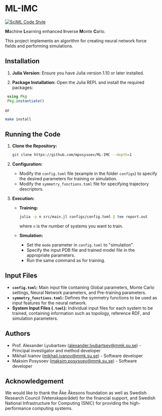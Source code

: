 # ML-IMC

[![SciML Code Style](https://img.shields.io/static/v1?label=code%20style&message=SciML&color=9558b2&labelColor=389826)](https://github.com/SciML/SciMLStyle)

**M**achine **L**earning enhanced **I**nverse **M**onte **C**arlo.

This project implements an algorithm for creating neural network force fields and performing simulations.

## Installation

1. **Julia Version:**  Ensure you have Julia version 1.10 or later installed.

2. **Package Installation:** Open the Julia REPL and install the required packages:

  ```julia
   using Pkg
   Pkg.instantiate()
  ```

  or

  ```bash
  make install
  ```

## Running the Code

1. **Clone the Repository:**

   ```bash
   git clone https://github.com/mposysoev/ML-IMC --depth=1
   ```

2. **Configuration:**
   - Modify the `config.toml` file (example in the folder `configs`) to specify the desired parameters for training or simulation.
   - Modify the `symmetry_functions.toml` file for specifying trajectory descriptors.

3. **Execution:**
   - **Training:**

     ```bash
     julia -p n src/main.jl configs/config.toml | tee report.out 
     ```

     where `n` is the number of systems you want to train.

   - **Simulation:**
     - Set the `mode` parameter in `config.toml` to "simulation".
     - Specify the input PDB file and trained model file in the appropriate parameters.
     - Run the same command as for training.

## Input Files

- **`config.toml`:**  Main input file containing Global parameters, Monte Carlo settings, Neural Network parameters, and Pre-training parameters.
- **`symmetry_functions.toml`:**  Defines the symmetry functions to be used as input features for the neural network.
- **System Input Files (`.toml`):**  Individual input files for each system to be trained, containing information such as topology, reference RDF, and simulation parameters.

## Authors

- Prof. Alexander Lyubartsev (<alexander.lyubartsev@mmk.su.se>) - Principal investigator and method developer
- Mikhail Ivanov (<mikhail.ivanov@mmk.su.se>) - Software developer
- Maksim Posysoev (<maksim.posysoev@mmk.su.se>) - Software developer

## Acknowledgement

We would like to thank the Åke Åkesons foundation as well as Swedish Research Council (Vetenskapsrådet) for the financial support,
and Swedish National Infrastructure for Computing (SNIC) for providing the high-performance computing systems.
